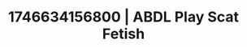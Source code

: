 ---
categories:
- ASMR tingles
- AI-generated
- Pierced & proud
- ASMR
- Curvy bodies
- Intimate POV
- Cosplay
- After dark play
image: /assets/images/1746634156800.jpg
layout: post
seo:
  description: Featured content with high-quality ABDL Play, Scat Fetish. HD images
    available.
  keywords: ABDL Play, Scat Fetish
  og_image: /assets/images/1746634156800.jpg
  schema_type: VisualArtwork
tags:
- '#1746634156800'
- ABDL Play
- Scat Fetish
title: 1746634156800 | ABDL Play Scat Fetish
---